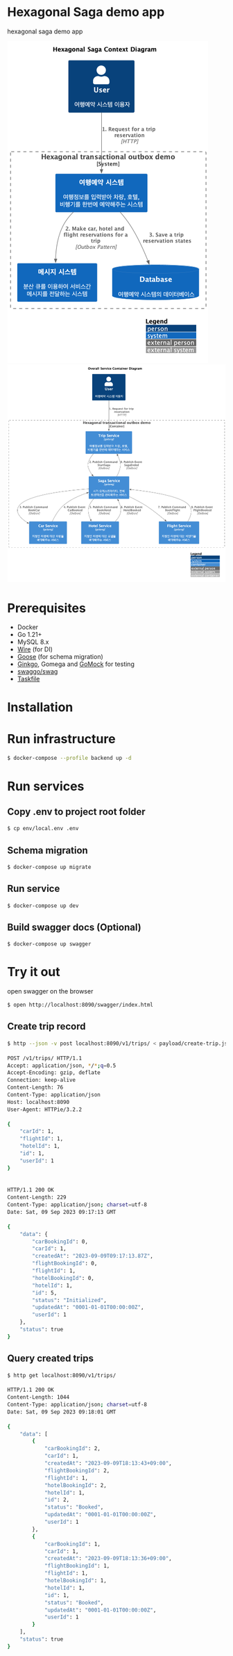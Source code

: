 # Hexagonal Saga demo app

hexagonal saga demo app

<img src="/docs/exports/saga-context.png" />
<img src="/docs/exports/overall-service-container.png" />

# Prerequisites

- Docker
- Go 1.21+
- MySQL 8.x
- [Wire](https://github.com/google/wire) (for DI)
- [Goose](https://github.com/pressly/goose) (for schema migration)
- [Ginkgo](https://onsi.github.io/ginkgo/), Gomega and [GoMock](https://github.com/golang/mock) for testing
- [swaggo/swag](https://github.com/swaggo/swag)
- [Taskfile](https://taskfile.dev/#/installation)

# Installation

# Run infrastructure

```bash
$ docker-compose --profile backend up -d
```

# Run services

## Copy .env to project root folder

```bash
$ cp env/local.env .env
```

## Schema migration

```bash
$ docker-compose up migrate
```

## Run service

```bash
$ docker-compose up dev
```

## Build swagger docs (Optional)

```bash
$ docker-compose up swagger
```

# Try it out

open swagger on the browser

```bash
$ open http://localhost:8090/swagger/index.html
```

## Create trip record

```bash
$ http --json -v post localhost:8090/v1/trips/ < payload/create-trip.json

POST /v1/trips/ HTTP/1.1
Accept: application/json, */*;q=0.5
Accept-Encoding: gzip, deflate
Connection: keep-alive
Content-Length: 76
Content-Type: application/json
Host: localhost:8090
User-Agent: HTTPie/3.2.2

{
    "carId": 1,
    "flightId": 1,
    "hotelId": 1,
    "id": 1,
    "userId": 1
}


HTTP/1.1 200 OK
Content-Length: 229
Content-Type: application/json; charset=utf-8
Date: Sat, 09 Sep 2023 09:17:13 GMT

{
    "data": {
        "carBookingId": 0,
        "carId": 1,
        "createdAt": "2023-09-09T09:17:13.87Z",
        "flightBookingId": 0,
        "flightId": 1,
        "hotelBookingId": 0,
        "hotelId": 1,
        "id": 5,
        "status": "Initialized",
        "updatedAt": "0001-01-01T00:00:00Z",
        "userId": 1
    },
    "status": true
}
```

## Query created trips

```bash
$ http get localhost:8090/v1/trips/

HTTP/1.1 200 OK
Content-Length: 1044
Content-Type: application/json; charset=utf-8
Date: Sat, 09 Sep 2023 09:18:01 GMT

{
    "data": [
        {
            "carBookingId": 2,
            "carId": 1,
            "createdAt": "2023-09-09T18:13:43+09:00",
            "flightBookingId": 2,
            "flightId": 1,
            "hotelBookingId": 2,
            "hotelId": 1,
            "id": 2,
            "status": "Booked",
            "updatedAt": "0001-01-01T00:00:00Z",
            "userId": 1
        },
        {
            "carBookingId": 1,
            "carId": 1,
            "createdAt": "2023-09-09T18:13:36+09:00",
            "flightBookingId": 1,
            "flightId": 1,
            "hotelBookingId": 1,
            "hotelId": 1,
            "id": 1,
            "status": "Booked",
            "updatedAt": "0001-01-01T00:00:00Z",
            "userId": 1
        }
    ],
    "status": true
}
```
